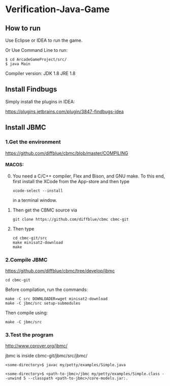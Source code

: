 # Verification-Java-Game

## How to run
Use Eclipse or IDEA to run the game.

Or Use Command Line to run:
```
$ cd ArcadeGameProject/src/
$ java Main
```

Compiler version: 
JDK 1.8
JRE 1.8

## Install Findbugs

Simply install the plugins in IDEA:

https://plugins.jetbrains.com/plugin/3847-findbugs-idea

## Install JBMC

### 1.Get the environment

   https://github.com/diffblue/cbmc/blob/master/COMPILING

   #### MACOS:

   0) You need a C/C++ compiler, Flex and Bison, and GNU make. To this
      end, first install the XCode from the App-store and then type
      ```
      xcode-select --install
      ```
      in a terminal window.

   1) Then get the CBMC source via
      ```
      git clone https://github.com/diffblue/cbmc cbmc-git
      ```
   2) Then type
      ```
      cd cbmc-git/src
      make minisat2-download
      make
      ```

### 2.Compile JBMC

   https://github.com/diffblue/cbmc/tree/develop/jbmc
   ```
   cd cbmc-git
   ```
   Before compilation, run the commands:
   ```
   make -C src DOWNLOADER=wget minisat2-download
   make -C jbmc/src setup-submodules
   ```
   Then compile using:
   ```
   make -C jbmc/src
   ```

### 3.Test the program
   
   http://www.cprover.org/jbmc/

   jbmc is inside cbmc-git/jbmc/src/jbmc/
   ```
   <some-directory>$ javac my/petty/examples/Simple.java

   <some-directory>$ <path-to-jbmc>/jbmc my/petty/examples/Simple.class --unwind 5 --classpath <path-to-jbmc>/core-models.jar:.
   ```


